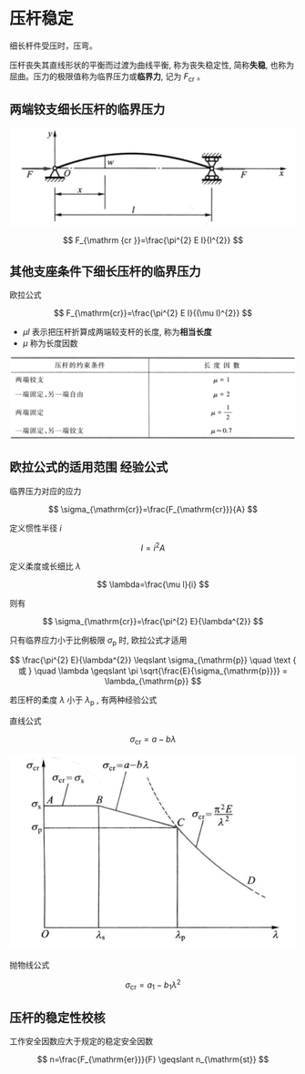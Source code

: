 # 压杆稳定

细长杆件受压时，压弯。

压杆丧失其直线形状的平衡而过渡为曲线平衡, 称为丧失稳定性, 简称**失稳**, 也称为屈曲。压力的极限值称为临界压力或**临界力**, 记为  $F_{\mathrm{cr}}$  。

## 两端铰支细长压杆的临界压力

![](PasteImage/2023-06-08-14-34-02.png)

$$
F_{\mathrm {cr }}=\frac{\pi^{2} E I}{l^{2}}
$$

## 其他支座条件下细长压杆的临界压力

<!-- 
对于一端固定、另一端自由且长为  $l$  的压杆, 其临界压力等于两端铰支长为  $2 l$  的压杆的临界压力, 即

$$
F_{\mathrm{cr}}=\frac{\pi^{2} E I}{(2 l)^{2}}
$$

两端都是固定端约束

$$
F_{\mathrm{cr}}=\frac{\pi^{2} E I}{\left(0.5 l\right)^{2}}
$$

一端为固定端，另一端为饺支座 

$$
F_{\mathrm{cr}} \approx \frac{\pi^{2} E I}{(0.7 l)^{2}}
$$ -->

欧拉公式

$$
F_{\mathrm{cr}}=\frac{\pi^{2} E I}{(\mu l)^{2}}
$$

- $\mu l$  表示把压杆折算成两端较支杆的长度, 称为**相当长度**
- $\mu$  称为长度因数

![](PasteImage/2023-06-08-14-45-17.png)

## 欧拉公式的适用范围 经验公式

临界压力对应的应力

$$
\sigma_{\mathrm{cr}}=\frac{F_{\mathrm{cr}}}{A}
$$

定义惯性半径  $i$

$$
I=i^{2} A
$$

定义柔度或长细比  $\lambda$

$$
\lambda=\frac{\mu l}{i}
$$

则有

$$
\sigma_{\mathrm{cr}}=\frac{\pi^{2} E}{\lambda^{2}}
$$

只有临界应力小于比例极限  $\sigma_{\mathrm{p}}$  时, 欧拉公式才适用

$$
\frac{\pi^{2} E}{\lambda^{2}} \leqslant \sigma_{\mathrm{p}} \quad \text { 或 } \quad \lambda \geqslant \pi \sqrt{\frac{E}{\sigma_{\mathrm{p}}}} = \lambda_{\mathrm{p}}
$$

若压杆的柔度  $\lambda$  小于  $\lambda_{\mathrm{p}}$ ,  有两种经验公式

直线公式

$$
\sigma_{\mathrm{cr}}=a-b \lambda
$$

![](PasteImage/2023-06-08-15-02-03.png)

抛物线公式

$$
\sigma_{\mathrm{cr}}=a_{1}-b_{1} \lambda^{2}
$$

## 压杆的稳定性校核

工作安全因数应大于规定的稳定安全因数

$$
n=\frac{F_{\mathrm{er}}}{F} \geqslant n_{\mathrm{st}}
$$